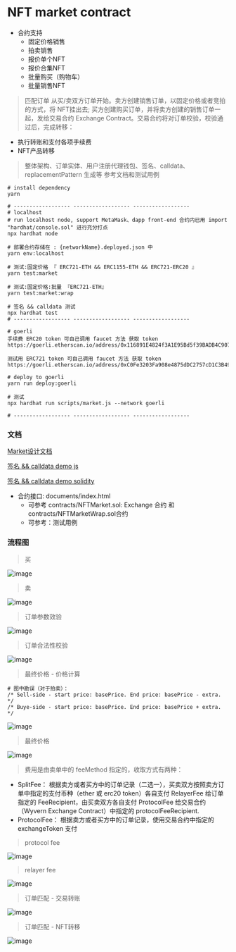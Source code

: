 # NFT market contract

* 合约支持
  * 固定价格销售
  * 拍卖销售
  * 报价单个NFT
  * 报价合集NFT
  * 批量购买（购物车）
  * 批量销售NFT

> 匹配订单 从买/卖双方订单开始。卖方创建销售订单，以固定价格或者竞拍的方式，将 NFT挂出去; 买方创建购买订单，并将卖方创建的销售订单一起，发给交易合约 Exchange Contract。交易合约将对订单校验，校验通过后，完成转移：
* 执行转账和支付各项手续费
* NFT产品转移

> 整体架构、订单实体、用户注册代理钱包、签名、calldata、replacementPattern 生成等 参考文档和测试用例
 
```
# install dependency
yarn

# ------------------ ------------------ ------------------ 
# localhost
# run localhost node, support MetaMask、dapp front-end 合约内已用 import "hardhat/console.sol" 进行充分打点 
npx hardhat node

# 部署合约存储在 : {networkName}.deployed.json 中
yarn env:localhost

# 测试:固定价格 『 ERC721-ETH && ERC1155-ETH && ERC721-ERC20 』
yarn test:market

# 测试:固定价格:批量 『ERC721-ETH』 
yarn test:market:wrap

# 签名 && calldata 测试
npx hardhat test
# ------------------ ------------------ ------------------ 

# goerli
手续费 ERC20 token 可自己调用 faucet 方法 获取 token
https://goerli.etherscan.io/address/0x116891E4824f3A1E95Bd5f39BADB4C907dc56592#code

测试用 ERC721 token 可自己调用 faucet 方法 获取 token
https://goerli.etherscan.io/address/0xC0Fe3203Fa908e4875dDC2757cD1C3B49a7fae1C#code

# deploy to goerli
yarn run deploy:goerli

# 测试
npx hardhat run scripts/market.js --network goerli

# ------------------ ------------------ ------------------ 

```

### 文档

   [Market设计文档](https://github.com/hoseadevops/edec-nft-market/blob/main/docs/Market%E8%AE%BE%E8%AE%A1%E6%96%87%E6%A1%A3.pdf)

   [签名 && calldata demo  js](https://github.com/hoseadevops/edec-nft-market/blob/main/test/verify.js)

   [签名 && calldata demo  solidity](https://github.com/hoseadevops/edec-nft-market/blob/main/contracts/Verify.sol)

   * 合约接口: documents/index.html
       * 可参考 contracts/NFTMarket.sol: Exchange 合约  和  contracts/NFTMarketWrap.sol合约 
       * 可参考：测试用例

### 流程图

> 买

![image](docs/images/seller.avif)

> 卖

![image](docs/images/buyer.avif)

> 订单参数效验

![image](docs/images/wyvern-exchange-order-params-check.png)

> 订单合法性校验

![image](docs/images/wyvern-exchange-order-check.png)

> 最终价格 - 价格计算

```
# 图中勘误（对于拍卖）：
/* Sell-side - start price: basePrice. End price: basePrice - extra. */
/* Buye-side - start price: basePrice. End price: basePrice + extra. */
```
![image](docs/images/wyvern-exchange-order-price.png)

> 最终价格

![image](docs/images/wyvern-exchange-order-final-price.png)


> 费用是由卖单中的 feeMethod 指定的，收取方式有两种：

* SplitFee： 根据卖方或者买方中的订单记录（二选一），买卖双方按照卖方订单中指定的支付币种（ether 或 erc20 token）各自支付 RelayerFee 给订单指定的 FeeRecipient，由买卖双方各自支付 ProtocolFee 给交易合约（Wyvern Exchange Contract）中指定的 protocolFeeRecipient.
* ProtocolFee： 根据卖方或者买方中的订单记录，使用交易合约中指定的 exchangeToken 支付

> protocol fee

![image](docs/images/wyvern-exchange-protocol-fee.png)

> relayer fee

![image](docs/images/wyvern-exchange-relayer-fee.png)


> 订单匹配 - 交易转账
 
![image](docs/images/wyvern-exchange-pay.png)


> 订单匹配 - NFT转移

![image](docs/images/wyvern-exchange-match.png)

    
